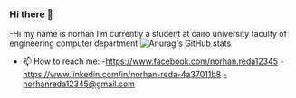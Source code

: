 ### Hi there 👋


-Hi my name is norhan I’m currently a student at cairo university faculty of engineering computer department 
![Anurag's GitHub stats](https://github-readme-stats.vercel.app/api?username=norhanreda&theme=dark&show_icons=true)
- 📫 How to reach me: 
-https://www.facebook.com/norhan.reda12345
-https://www.linkedin.com/in/norhan-reda-4a37011b8
-norhanreda12345@gmail.com
   
